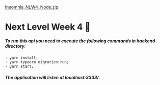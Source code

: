 
[Insomnia_NLW4_Node.zip](https://github.com/vitormuuniz/nlw4-nps/files/6515723/Insomnia_NLW4_Node.zip)
# Next Level Week 4 🚀

##### To run this api you need to execute the following commands in backend directory: 
    - yarn install;
    - yarn typeorm migration:run;
    - yarn start;

##### The application will listen at localhost:3333/.
